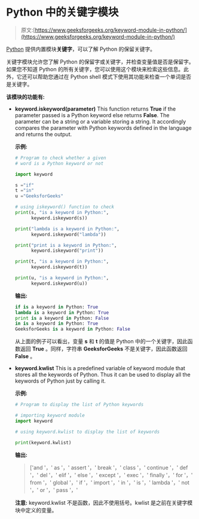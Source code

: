 # Python 中的关键字模块

> 原文:[https://www.geeksforgeeks.org/keyword-module-in-python/](https://www.geeksforgeeks.org/keyword-module-in-python/)

[Python](https://www.geeksforgeeks.org/python-programming-language/) 提供内置模块**关键字**，可以了解 Python 的保留关键字。

关键字模块允许您了解 Python 的保留字或关键字，并检查变量值是否是保留字。如果您不知道 Python 的所有关键字，您可以使用这个模块来检索这些信息。此外，它还可以帮助您通过在 Python shell 模式下使用其功能来检查一个单词是否是关键字。

**该模块的功能有:**

*   **keyword.iskeyword(parameter)**
    This function returns **True** if the parameter passed is a Python keyword else returns **False**. The parameter can be a string or a variable storing a string. It accordingly compares the parameter with Python keywords defined in the language and returns the output.

    **示例:**

    ```py
    # Program to check whether a given
    # word is a Python keyword or not

    import keyword

    s ="if"
    t ="in"
    u ="GeeksforGeeks"

    # using iskeyword() function to check
    print(s, "is a keyword in Python:", 
          keyword.iskeyword(s))

    print("lambda is a keyword in Python:",
          keyword.iskeyword("lambda"))

    print("print is a keyword in Python:",
          keyword.iskeyword("print"))

    print(t, "is a keyword in Python:",
          keyword.iskeyword(t))

    print(u, "is a keyword in Python:", 
          keyword.iskeyword(u))
    ```

    **输出:**

    ```py
    if is a keyword in Python: True
    lambda is a keyword in Python: True
    print is a keyword in Python: False
    in is a keyword in Python: True
    GeeksforGeeks is a keyword in Python: False
    ```

    从上面的例子可以看出，变量 **s** 和 **t** 的值是 Python 中的一个关键字，因此函数返回 **True** 。同样，字符串 **GeeksforGeeks** 不是关键字，因此函数返回 **False** 。

*   **keyword.kwlist**
    This is a predefined variable of keyword module that stores all the keywords of Python. Thus it can be used to display all the keywords of Python just by calling it.

    **示例:**

    ```py
    # Program to display the list of Python keywords

    # importing keyword module
    import keyword

    # using keyword.kwlist to display the list of keywords

    print(keyword.kwlist)

    ```

    **输出:**

    > ['and '，' as '，' assert '，' break '，' class '，' continue '，' def '，' del '，' elif '，' else '，' except '，' exec '，' finally '，' for '，' from '，' global '，' if '，' import '，' in '，' is '，' lambda '，' not '，' or '，' pass '，'

    **注意:** keyword.kwlist 不是函数，因此不使用括号。kwlist 是之前在关键字模块中定义的变量。